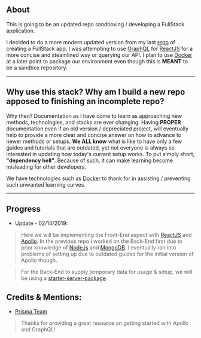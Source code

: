 ## About

This is going to be an updated repo sandboxing / developing a FullStack application. 

I decided to do a more modern updated version from my last [repo](https://github.com/BaoPham92/GraphQL-ReactJS) of creating a FullStack app, I was attempting to use [GraphQL](https://graphql.org/) for [ReactJS](https://reactjs.org/) for a more concise and steamlined way or querying our API. I plan to use [Docker](https://www.docker.com/) at a later point to package our environment even though this is __MEANT__ to be a sandbox repository.

---

## Why use this stack? Why am I build a new repo apposed to finishing an incomplete repo?

Why then? Documentation as I have come to learn as approaching new methods, technologies, and stacks are ever changing. Having __PROPER__ documentation even if an old version / depreciated project, will eventually help to provide a more clear and concise answer on how to advance to newer methods or setups. __We ALL know__ what is like to have only a few guides and tutorials that are outdated, yet not everyone is always so interested in updating how today's current setup works. To put simply short, __"dependency hell"__. Because of such, it can make learning become misleading for other developers.

We have technologies such as [Docker](https://www.docker.com/) to thank for in assisting / preventing such unwanted learning curves.

---

## Progress

- Update - 02/14/2019:

> Here we will be implementing the Front-End aspect with [ReactJS](https://reactjs.org/) and [Apollo](https://www.apollographql.com/). In the previous repo I worked on the Back-End first due to prior knowledge of [Node.js](https://nodejs.org/en/) and [MongoDB](https://www.mongodb.com/). I eventually ran into problems of setting up due to outdated guides for the initial version of Apollo though.

> For the Back-End to supply temporary data for usage & setup, we will be using a [starter-server-package](https://codeload.github.com/howtographql/react-apollo/tar.gz/starter).

## Credits & Mentions:

- [Prisma Team](https://www.howtographql.com/)
> Thanks for providing a great resource on getting started with Apollo and GraphQL!